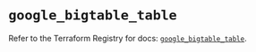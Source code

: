 # `google_bigtable_table`

Refer to the Terraform Registry for docs: [`google_bigtable_table`](https://registry.terraform.io/providers/hashicorp/google/6.47.0/docs/resources/bigtable_table).
